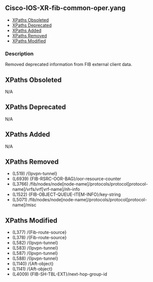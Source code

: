 ## Cisco-IOS-XR-fib-common-oper.yang

- [XPaths Obsoleted](#xpaths-obsoleted)
- [XPaths Deprecated](#xpaths-deprecated)
- [XPaths Added](#xpaths-added)
- [XPaths Removed](#xpaths-removed)
- [XPaths Modified](#xpaths-modified)

### Description

Removed deprecated information from FIB external client data.

## XPaths Obsoleted

N/A

## XPaths Deprecated

N/A

## XPaths Added

N/A

## XPaths Removed

- (L519)	/{Ipvpn-tunnel}
- (L6939)	{FIB-RSRC-OOR-BAG}/oor-resource-counter
- (L3766)	/fib/nodes/node[node-name]/protocols/protocol[protocol-name]/vrfs/vrf[vrf-name]/nh-info
- (L1522)	{FIB-OBJECT-QUEUE-ITEM-INFO}/key-string
- (L5071)	/fib/nodes/node[node-name]/protocols/protocol[protocol-name]/misc

## XPaths Modified

- (L377)	/{Fib-route-source}
- (L378)	/{Fib-route-source}
- (L582)	/{Ipvpn-tunnel}
- (L583)	/{Ipvpn-tunnel}
- (L587)	/{Ipvpn-tunnel}
- (L588)	/{Ipvpn-tunnel}
- (L1140)	/{Aft-object}
- (L1141)	/{Aft-object}
- (L4009)	{FIB-SH-TBL-EXT}/next-hop-group-id


